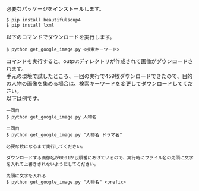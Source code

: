 必要なパッケージをインストールします。

```
$ pip install beautifulsoup4
$ pip install lxml
```

以下のコマンドでダウンロードを実行します。

```
$ python get_google_image.py <検索キーワード>
```

コマンドを実行すると、outputディレクトリが作成されて画像がダウンロードされます。  
手元の環境で試したところ、一回の実行で459枚ダウンロードできたので、目的の人物の画像を集める場合は、検索キーワードを変更してダウンロードしてください。  
以下は例です。

```
一回目
$ python get_google_image.py 人物名

二回目
$ python get_google_image.py "人物名 ドラマ名"

必要な数になるまで実行してください。

ダウンロードする画像名が0001から順番にあげているので、実行時にファイル名の先頭に文字を入れて上書きされないようにしてください。

先頭に文字を入れる
$ python get_google_image.py "人物名" <prefix>
```
